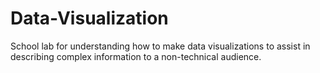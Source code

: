 # Data-Visualization
School lab for understanding how to make data visualizations to assist in describing complex information to a non-technical audience.
